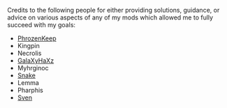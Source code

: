Credits to the following people for either providing solutions,
guidance, or advice on various aspects of any of my mods which allowed me
to fully succeed with my goals:

- [PhrozenKeep](http://d2mods.info)
- Kingpin
- Necrolis
- [GalaXyHaXz](https://github.com/diasurgical/devilution)
- Myhrginoc
- [Snake](http://www.snakebytestudios.com/)
- Lemma
- Pharphis
- [Sven](http://www.svenswrapper.de/english/)

